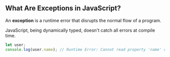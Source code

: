 ## What Are Exceptions in JavaScript?

An **exception** is a runtime error that disrupts the normal flow of a program.

JavaScript, being dynamically typed, doesn't catch all errors at compile time.

```js
let user;
console.log(user.name); // Runtime Error: Cannot read property 'name' of undefined
